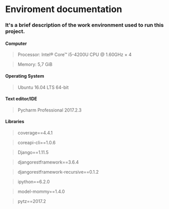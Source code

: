 # Enviroment documentation

### It's a brief description of the work environment used to run this project.

#### Computer
> Processor: Intel® Core™ i5-4200U CPU @ 1.60GHz × 4

> Memory: 5,7 GiB

#### Operating System
> Ubuntu 16.04 LTS 64-bit

#### Text editor/IDE
> Pycharm Professional 2017.2.3

#### Libraries
> coverage==4.4.1

> coreapi-cli==1.0.6

> Django==1.11.5

> djangorestframework==3.6.4

> djangorestframework-recursive==0.1.2

> ipython==6.2.0

> model-mommy==1.4.0

> pytz==2017.2

